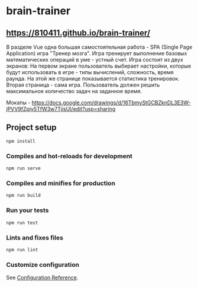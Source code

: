 # brain-trainer
## https://810411.github.io/brain-trainer/

В разделе Vue одна большая самостоятельная работа - SPA (Single Page Application) игра "Тренер мозга". 
Игра тренирует выполнение базовых математических операций в уме - устный счет.
Игра состоит из двух экранов:
На первом экране пользователь выбирает настройки, которые будут использовать в игре - типы вычислений, сложность, время раунда. На этой же странице показывается статистика тренировок.
Вторая страница - сама игра. 
Пользователь должен решить максимальное количество задач на заданное время.

Мокапы - https://docs.google.com/drawings/d/16TbmyStGCBZknDL3E3W-jPVV9fZpiy5TfW3w7TjisUI/edit?usp=sharing

## Project setup
```
npm install
```

### Compiles and hot-reloads for development
```
npm run serve
```

### Compiles and minifies for production
```
npm run build
```

### Run your tests
```
npm run test
```

### Lints and fixes files
```
npm run lint
```

### Customize configuration
See [Configuration Reference](https://cli.vuejs.org/config/).
